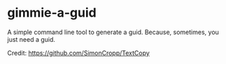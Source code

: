# gimmie-a-guid
A simple command line tool to generate a guid. Because, sometimes, you just need a guid.


Credit: https://github.com/SimonCropp/TextCopy